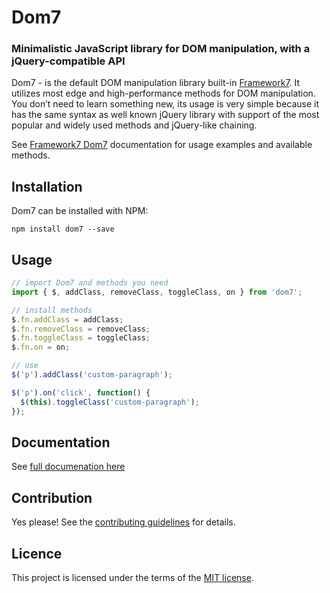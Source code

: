 # Dom7

### Minimalistic JavaScript library for DOM manipulation, with a jQuery-compatible API

Dom7 - is the default DOM manipulation library built-in [Framework7](https://framework7.io). It utilizes most edge and
high-performance methods for DOM manipulation. You don’t need to learn something new, its usage is very simple because
it has the same syntax as well known jQuery library with support of the most popular and widely used methods and
jQuery-like chaining.

See [Framework7 Dom7](https://framework7.io/docs/dom7.html) documentation for usage examples and available methods.

## Installation

Dom7 can be installed with NPM:

```
npm install dom7 --save
```

## Usage

```js
// import Dom7 and methods you need
import { $, addClass, removeClass, toggleClass, on } from 'dom7';

// install methods
$.fn.addClass = addClass;
$.fn.removeClass = removeClass;
$.fn.toggleClass = toggleClass;
$.fn.on = on;

// use
$('p').addClass('custom-paragraph');

$('p').on('click', function() {
  $(this).toggleClass('custom-paragraph');
});
```

## Documentation

See [full documenation here](https://framework7.io/docs/dom7.html)

## Contribution

Yes please! See the [contributing guidelines](https://github.com/nolimits4web/dom7/blob/master/CONTRIBUTING.md) for
details.

## Licence

This project is licensed under the terms of the [MIT license](https://github.com/nolimits4web/dom7/blob/master/LICENSE).
